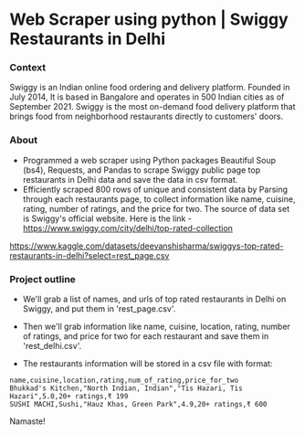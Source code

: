 # Web Scraper using python | Swiggy Restaurants in Delhi

### Context
Swiggy is an Indian online food ordering and delivery platform. Founded in July 2014, It is based in Bangalore and operates in 500 Indian cities as of September 2021. Swiggy is the most on-demand food delivery platform that brings food from neighborhood restaurants directly to customers' doors.

### About
- Programmed a web scraper using Python packages Beautiful Soup (bs4), Requests, and Pandas to scrape Swiggy public page
top restaurants in Delhi data and save the data in csv format.
- Efficiently scraped 800 rows of unique and consistent data by Parsing through each restaurants page, to collect information
like name, cuisine, rating, number of ratings, and the price for two.
The source of data set is Swiggy's official website. Here is the link - https://www.swiggy.com/city/delhi/top-rated-collection

https://www.kaggle.com/datasets/deevanshisharma/swiggys-top-rated-restaurants-in-delhi?select=rest_page.csv

### Project outline
- We'll grab a list of names, and urls of top rated restaurants in Delhi on Swiggy, and put them in 'rest_page.csv'.

- Then we'll grab information like name, cuisine, location, rating, number of ratings, and price for two for each restaurant and save them in 'rest_delhi.csv'.

- The restaurants information will be stored in a csv file with format:

```
name,cuisine,location,rating,num_of_rating,price_for_two
Bhukkad's Kitchen,"North Indian, Indian","Tis Hazari, Tis Hazari",5.0,20+ ratings,₹ 199
SUSHI MACHI,Sushi,"Hauz Khas, Green Park",4.9,20+ ratings,₹ 600
```

Namaste!
